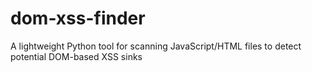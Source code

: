 # dom-xss-finder
A lightweight Python tool for scanning JavaScript/HTML files to detect potential DOM-based XSS sinks

